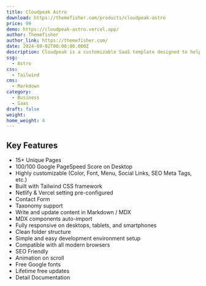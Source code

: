 ```yaml
---
title: Cloudpeak Astro
download: https://themefisher.com/products/cloudpeak-astro
price: 99
demo: https://cloudpeak-astro.vercel.app/
author: Themefisher
author_link: https://themefisher.com/
date: 2024-09-02T00:00:00.000Z
description: Cloudpeak is a customizable SaaS template designed to help businesses of all sizes create stunning websites. Its 15 pre-designed pages provide a solid foundation for building a professional online presence.
ssg:
  - Astro
css:
  - Tailwind
cms:
  - Markdown
category:
  - Business
  - Saas
draft: false
weight: 
home_weight: 4
---
```


## Key Features

- 15+ Unique Pages
- 100/100 Google PageSpeed Score on Desktop
- Highly customizable (Color, Font, Menu, Social Links, SEO Meta Tags, etc.)
- Built with Tailwind CSS framework
- Netlify & Vercel setting pre-configured
- Contact Form
- Taxonomy support
- Write and update content in Markdown / MDX
- MDX components auto-import
- Fully responsive on desktops, tablets, and smartphones
- Clean folder structure
- Simple and easy development environment setup
- Compatible with all modern browsers
- SEO Friendly
- Animation on scroll
- Free Google fonts
- Lifetime free updates
- Detail Documentation

